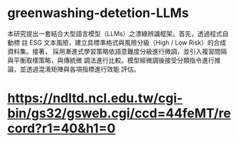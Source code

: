 # greenwashing-detetion-LLMs
本研究提出一套結合大型語言模型（LLMs）之漂綠辨識框架。首先，透過程式自動標 註 ESG 文本風險，建立具標準格式與風險分級（High / Low Risk）的合成資料集。接著， 採用漸進式學習策略依語意難度分級進行微調，並引入複習間隔與平衡取樣策略，與傳統微 調法進行比較。模型經微調後接受分類指令進行推論，並透過混淆矩陣與各項指標進行效能 評估。


# https://ndltd.ncl.edu.tw/cgi-bin/gs32/gsweb.cgi/ccd=44feMT/record?r1=40&h1=0
